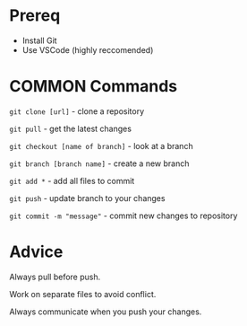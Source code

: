 # Prereq
- Install Git
- Use VSCode (highly reccomended)

# COMMON Commands

`git clone [url]` - clone a repository

`git pull` - get the latest changes

`git checkout [name of branch]` - look at a branch

`git branch [branch name]` - create a new branch

`git add *` - add all files to commit

`git push` - update branch to your changes

`git commit -m "message"` - commit new changes to repository

# Advice
Always pull before push.

Work on separate files to avoid conflict.

Always communicate when you push your changes.
